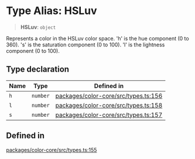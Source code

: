 # Type Alias: HSLuv

> **HSLuv**: `object`

Represents a color in the HSLuv color space.
'h' is the hue component (0 to 360).
's' is the saturation component (0 to 100).
'l' is the lightness component (0 to 100).

## Type declaration

| Name | Type | Defined in |
| ------ | ------ | ------ |
| `h` | `number` | [packages/color-core/src/types.ts:156](https://github.com/iamlite/color-core-mono-test/blob/d94d70fcd3b8bc32b54a8388048088ead1ff133f/packages/color-core/src/types.ts#L156) |
| `l` | `number` | [packages/color-core/src/types.ts:158](https://github.com/iamlite/color-core-mono-test/blob/d94d70fcd3b8bc32b54a8388048088ead1ff133f/packages/color-core/src/types.ts#L158) |
| `s` | `number` | [packages/color-core/src/types.ts:157](https://github.com/iamlite/color-core-mono-test/blob/d94d70fcd3b8bc32b54a8388048088ead1ff133f/packages/color-core/src/types.ts#L157) |

## Defined in

[packages/color-core/src/types.ts:155](https://github.com/iamlite/color-core-mono-test/blob/d94d70fcd3b8bc32b54a8388048088ead1ff133f/packages/color-core/src/types.ts#L155)
